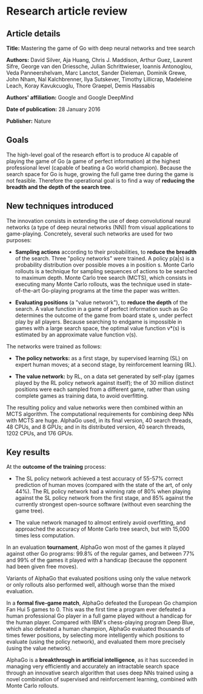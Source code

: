 # Research article review

## Article details

**Title:** Mastering the game of Go with deep neural networks and tree search

**Authors:** David Silver, Aja Huang, Chris J. Maddison, Arthur Guez, Laurent Sifre, George van den Driessche, Julian Schrittwieser, Ioannis Antonoglou, Veda Panneershelvam, Marc Lanctot, Sander Dieleman, Dominik Grewe, John Nham, Nal Kalchbrenner, Ilya Sutskever, Timothy Lillicrap, Madeleine Leach, Koray Kavukcuoglu, Thore Graepel, Demis Hassabis

**Authors' affiliation:** Google and Google DeepMind

**Date of publication:** 28 January 2016

**Publisher:**  Nature

## Goals

The high-level goal of the research effort is to produce AI capable of playing the game of Go (a game of perfect information) at the highest professional level (capable of beating a Go world champion). Because the search space for Go is huge, growing the full game tree during the game is not feasible. Therefore the operational goal is to find a way of **reducing the breadth and the depth of the search tree**.

## New techniques introduced

The innovation consists in extending the use of deep convolutional neural networks (a type of deep neural networks (NN)) from visual applications to game-playing. Concretely, several such networks are used for two purposes:
 
+ **Sampling actions** according to their probabilities, to **reduce the breadth** of the search. Three "policy networks" were trained. A policy p(a|s) is a probability distribution over possible moves a in position s. Monte Carlo rollouts is a technique for sampling sequences of actions to be searched to maximum depth. Monte Carlo tree search (MCTS), which consists in executing many Monte Carlo rollouts, was the technique used in state-of-the-art Go-playing programs at the time the paper was written.

+ **Evaluating positions** (a "value network"), to **reduce the depth** of the search. A value function in a game of perfect information such as Go determines the outcome of the game from board state s, under perfect play by all players. Because searching to endgame is impossible in games with a large search space, the optimal value function v*(s) is estimated by an approximate value function v(s).

The networks were trained as follows:

+ **The policy networks:** as a first stage, by supervised learning (SL) on expert human moves; at a second stage, by reinforcement learning (RL).   

+ **The value network:** by RL, on a data set generated by self-play (games played by the RL policy network against itself); the of 30 million distinct positions were each sampled from a different game, rather than using complete games as training data, to avoid overfitting.  

The resulting policy and value networks were then combined within an MCTS algorithm. The computational requirements for combining deep NNs with MCTS are huge. AlphaGo used, in its final version, 40 search threads, 48 CPUs, and 8 GPUs; and in its distributed version, 40 search threads, 1202 CPUs, and 176 GPUs.

## Key results

At the **outcome of the training** process:

+ The SL policy network achieved a test accuracy of 55-57% correct prediction of human moves (compared with the state of the art, of only 44%). The RL policy network had a winning rate of 80% when playing against the SL policy network from the first stage, and 85% against the currently strongest open-source software (without even searching the game tree).

+ The value network managed to almost entirely avoid overfitting, and approached the accuracy of Monte Carlo tree search, but with 15,000 times less computation.

In an evaluation **tournament**, AlphaGo won most of the games it played against other Go programs: 99.8% of the regular games, and between 77% and 99% of the games it played with a handicap (because the opponent had been given free moves).     

Variants of AlphaGo that evaluated positions using only the value network or only rollouts also performed well, although worse than the mixed evaluation.
 
In a **formal five-game match**, AlphaGo defeated the European Go champion Fan Hui 5 games to 0. This was the first time a program ever defeated a human professional Go player in a full game played without a handicap for the human player. Compared with IBM's chess-playing program Deep Blue, which also defeated a human champion, AlphaGo evaluated thousands of times fewer positions, by selecting more intelligently which positions to evaluate (using the policy network), and evaluated them more precisely (using the value network).

AlphaGo is a **breakthrough in artificial intelligence**, as it has succeeded in managing very efficiently and accurately an intractable search space through an innovative search algorithm that uses deep NNs trained using a novel combination of supervised and reinforcement learning, combined with Monte Carlo rollouts.
